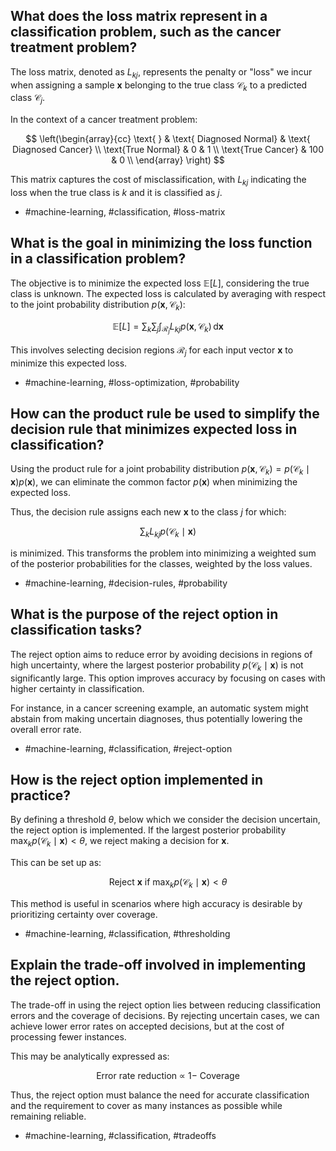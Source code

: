 ## What does the loss matrix represent in a classification problem, such as the cancer treatment problem?

The loss matrix, denoted as $L_{kj}$, represents the penalty or "loss" we incur when assigning a sample $\mathbf{x}$ belonging to the true class $\mathcal{C}_{k}$ to a predicted class $\mathcal{C}_{j}$.

In the context of a cancer treatment problem:

$$
\left(\begin{array}{cc}
\text{  } & \text{ Diagnosed Normal} & \text{ Diagnosed Cancer} \\
\text{True Normal} & 0 & 1 \\
\text{True Cancer} & 100 & 0 \\
\end{array} \right)
$$

This matrix captures the cost of misclassification, with $L_{kj}$ indicating the loss when the true class is $k$ and it is classified as $j$.

- #machine-learning, #classification, #loss-matrix

## What is the goal in minimizing the loss function in a classification problem?

The objective is to minimize the expected loss $\mathbb{E}[L]$, considering the true class is unknown. The expected loss is calculated by averaging with respect to the joint probability distribution $p\left(\mathbf{x}, \mathcal{C}_{k}\right)$:

$$
\mathbb{E}[L] = \sum_{k} \sum_{j} \int_{\mathcal{R}_{j}} L_{kj} p\left(\mathbf{x}, \mathcal{C}_{k}\right) \, \mathrm{d} \mathbf{x}
$$

This involves selecting decision regions $\mathcal{R}_{j}$ for each input vector $\mathbf{x}$ to minimize this expected loss.

- #machine-learning, #loss-optimization, #probability

## How can the product rule be used to simplify the decision rule that minimizes expected loss in classification?

Using the product rule for a joint probability distribution $p(\mathbf{x}, \mathcal{C}_{k}) = p(\mathcal{C}_{k} \mid \mathbf{x}) p(\mathbf{x})$, we can eliminate the common factor $p(\mathbf{x})$ when minimizing the expected loss.

Thus, the decision rule assigns each new $\mathbf{x}$ to the class $j$ for which:

$$
\sum_{k} L_{kj} p(\mathcal{C}_{k} \mid \mathbf{x})
$$

is minimized. This transforms the problem into minimizing a weighted sum of the posterior probabilities for the classes, weighted by the loss values.

- #machine-learning, #decision-rules, #probability

## What is the purpose of the reject option in classification tasks?

The reject option aims to reduce error by avoiding decisions in regions of high uncertainty, where the largest posterior probability $p(\mathcal{C}_{k} \mid \mathbf{x})$ is not significantly large. This option improves accuracy by focusing on cases with higher certainty in classification.

For instance, in a cancer screening example, an automatic system might abstain from making uncertain diagnoses, thus potentially lowering the overall error rate.

- #machine-learning, #classification, #reject-option

## How is the reject option implemented in practice?

By defining a threshold $\theta$, below which we consider the decision uncertain, the reject option is implemented. If the largest posterior probability $\max_k p(\mathcal{C}_{k} \mid \mathbf{x}) < \theta$, we reject making a decision for $\mathbf{x}$.

This can be set up as:

$$
\text{Reject } \mathbf{x} \text{ if } \max_k p(\mathcal{C}_{k} \mid \mathbf{x}) < \theta
$$

This method is useful in scenarios where high accuracy is desirable by prioritizing certainty over coverage.

- #machine-learning, #classification, #thresholding

## Explain the trade-off involved in implementing the reject option.

The trade-off in using the reject option lies between reducing classification errors and the coverage of decisions. By rejecting uncertain cases, we can achieve lower error rates on accepted decisions, but at the cost of processing fewer instances.

This may be analytically expressed as:

$$
\text{Error rate reduction} \ \propto \ 1 - \ \text{Coverage} 
$$

Thus, the reject option must balance the need for accurate classification and the requirement to cover as many instances as possible while remaining reliable.

- #machine-learning, #classification, #tradeoffs